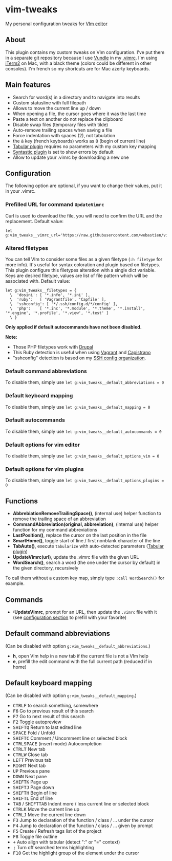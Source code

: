 # vim-tweaks
My personal configuration tweaks for [VIm editor](http://www.vim.org)

## About
This plugin contains my custom tweaks on VIm configuration. I've put them in a separate git repository because I use [Vundle](http://github.com/gmarik/vundle) in my [.vimrc](https://github.com/webastien/vim). I'm using [iTerm2](http://iterm2.com) on Mac, with a black theme (colors could be different in other consoles). I'm french so my shortcuts are for Mac azerty keyboards.

## Main features
* Search for word(s) in a directory and to navigate into results
* Custom statusline with full filepath
* Allows to move the current line up / down
* When opening a file, the cursor goes where it was the last time
* Paste a text on another do not replace the clipboard
* Disable swap files (temporary files with tilde)
* Auto-remove trailing spaces when saving a file
* Force indentation with spaces (2), not tabulation
* the <kbd>à</kbd> key (french keyboards) works as <kbd>0</kbd> (begin of current line)
* [Tabular plugin](https://github.com/godlygeek/tabular) requires no parameters with my custom key mapping
* [Syntastic plugin](https://github.com/scrooloose/syntastic) is set to show errors by default
* Allow to update your .vimrc by downloading a new one

## Configuration
The following option are optional, if you want to change their values, put it in your .vimrc.

### Prefilled URL for command `UpdateVimrc`
Curl is used to download the file, you will need to confirm the URL and the replacement. Default value:
```
let g:vim_tweaks__vimrc_url='https://raw.githubusercontent.com/webastien/vim/master/.vimrc'
```

### Altered filetypes
You can tell VIm to consider some files as a given filetype (`:h filetype` for more info). It's useful for syntax coloration and plugin based on filetypes. This plugin configure this filetypes alteration with a single dict variable. Keys are desired filetype, values are list of file pattern which will be associated with. Default value:
```
let g:vim_tweaks__filetypes = {
  \  'dosini': [ '*.info', '*.ini' ],
  \  'ruby':   [ 'Vagrantfile', 'Capfile' ],
  \  'sshconfig': [ '*/.ssh/config.d/*/config' ],
  \  'php':    [ '*.inc', '*.module', '*.theme', '*.install', '*.engine', '*.profile', '*.view', '*.test' ]
  \ }
```

**Only applied if default autocommands have not been disabled.**

**Note:**
* Those PHP filetypes work with [Drupal](https://www.drupal.org)
* This Ruby detection is useful when using [Vagrant](https://www.vagrantup.com) and [Capistrano](http://capistranorb.com)
* "sshconfig" detection is based on my [SSH config organization](https://github.com/webastien/dotfiles-mac/tree/master/ssh).

### Default command abbreviations
To disable them, simply use `let g:vim_tweaks__default_abbreviations = 0`

### Default keyboard mapping
To disable them, simply use `let g:vim_tweaks__default_mapping = 0`

### Default autocommands
To disable them, simply use `let g:vim_tweaks__default_autocommands = 0`

### Default options for vim editor
To disable them, simply use `let g:vim_tweaks__default_options_vim = 0`

### Default options for vim plugins
To disable them, simply use `let g:vim_tweaks__default_options_plugins = 0`

## Functions
* **AbbrebiationRemoveTrailingSpace()**, (internal use) helper function to remove the trailing space of an abbreviation
* **CommandAbbreviation(original, abbreviation)**, (internal use) helper function for my command abbreviations
* **LastPosition()**, replace the cursor on the last position in the file
* **SmartHome()**, toggle start of line / first nonblank character of the line
* **TabAuto()**, execute `tabularize` with auto-detected parameters ([Tabular plugin](https://github.com/godlygeek/tabular))
* **UpdateVimrc(url)**, update the .vimrc file with the given URL
* **WordSearch()**, search a word (the one under the cursor by default) in the given directory, recursively

To call them without a custom key map, simply type `:call WordSearch()` for example.

## Commands
* **:UpdateVimrc**, prompt for an URL, then update the `.vimrc` file with it (see [configuration section](#configuration) to prefill with your favorite)

## Default command abbreviations
(Can be disabled with option `g:vim_tweaks__default_abbreviations`.)

* **h**, open VIm help in a new tab if the current file is not a VIm help
* **e**, prefill the edit command with the full current path (reduced if in home)

## Default keyboard mapping
(Can be disabled with option `g:vim_tweaks__default_mapping`.)

* <kbd>CTRL</kbd><kbd>F</kbd> to search something, somewhere
* <kbd>F6</kbd> Go to previous result of this search
* <kbd>F7</kbd> Go to next result of this search
* <kbd>F2</kbd> Toggle autopreview
* <kbd>SHIFT</kbd><kbd>Q</kbd> Return to last edited line
* <kbd>SPACE</kbd> Fold / Unfold
* <kbd>SHIFT</kbd><kbd>C</kbd> Comment / Uncomment line or selected block
* <kbd>CTRL</kbd><kbd>SPACE</kbd> (insert mode) Autocompletion
* <kbd>CTRL</kbd><kbd>T</kbd> New tab
* <kbd>CTRL</kbd><kbd>W</kbd> Close tab
* <kbd>LEFT</kbd> Previous tab
* <kbd>RIGHT</kbd> Next tab
* <kbd>UP</kbd> Previous pane
* <kbd>DOWN</kbd> Next pane
* <kbd>SHIFT</kbd><kbd>K</kbd> Page up
* <kbd>SHIFT</kbd><kbd>J</kbd> Page down
* <kbd>SHIFT</kbd><kbd>H</kbd> Begin of line
* <kbd>SHIFT</kbd><kbd>L</kbd> End of line
* <kbd>TAB</kbd> / <kbd>SHIFT</kbd><kbd>TAB</kbd> Indent more / less current line or selected block
* <kbd>CTRL</kbd><kbd>K</kbd> Move the current line up
* <kbd>CTRL</kbd><kbd>J</kbd> Move the current line down
* <kbd>F3</kbd> Jump to declaration of the function / class / ... under the cursor
* <kbd>F4</kbd> Jump to declaration of the function / class / ... given by prompt
* <kbd>F5</kbd> Create / Refresh tags list of the project
* <kbd>F8</kbd> Toggle file outline
* <kbd>+</kbd> Auto align with tabular (detect ":" or "=" context)
* <kbd>;</kbd> Turn off searched terms highlighting
* <kbd>F10</kbd> Get the highlight group of the element under the cursor

